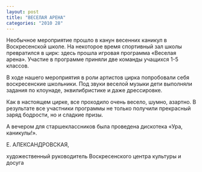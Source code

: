 ```yaml
---
layout: post
title: "ВЕСЕЛАЯ АРЕНА"
categories: "2010 28"
---
```


Необычное мероприятие прошло в канун весенних каникул в Воскресенской школе. На некоторое время спортивный зал школы превратился в цирк: здесь прошла игровая программа «Веселая арена». Участие в программе приняли две команды учащихся 1-5 классов.

В ходе нашего мероприятия в роли артистов цирка попробовали себя воскресенские школьники. Под звуки веселой музыки дети выполняли задания по клоунаде, эквилибристике и даже дрессировке.

Как в настоящем цирке, все проходило очень весело, шумно, азартно. В результате все участники программы не только получили прекрасный заряд бодрости, но и сладкие призы.

А вечером для старшеклассников была проведена дискотека «Ура, каникулы!».

Е. АЛЕКСАНДРОВСКАЯ,

художественный руководитель Воскресенского центра культуры и досуга


